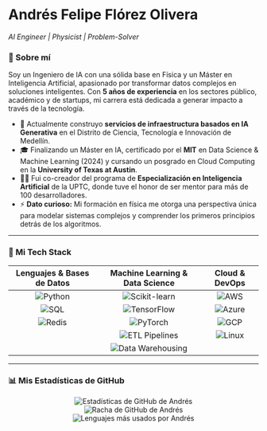 # Andrés Felipe Flórez Olivera
*AI Engineer | Physicist | Problem-Solver*


### 👋 Sobre mí

Soy un Ingeniero de IA con una sólida base en Física y un Máster en Inteligencia Artificial, apasionado por transformar datos complejos en soluciones inteligentes. Con **5 años de experiencia** en los sectores público, académico y de startups, mi carrera está dedicada a generar impacto a través de la tecnología.

- 🔭 Actualmente construyo **servicios de infraestructura basados en IA Generativa** en el Distrito de Ciencia, Tecnología e Innovación de Medellín.
- 🎓 Finalizando un Máster en IA, certificado por el **MIT** en Data Science & Machine Learning (2024) y cursando un posgrado en Cloud Computing en la **University of Texas at Austin**.
- 👨‍🏫 Fui co-creador del programa de **Especialización en Inteligencia Artificial** de la UPTC, donde tuve el honor de ser mentor para más de 100 desarrolladores.
- ⚡ **Dato curioso:** Mi formación en física me otorga una perspectiva única para modelar sistemas complejos y comprender los primeros principios detrás de los algoritmos.

---

### 🚀 Mi Tech Stack

| Lenguajes & Bases de Datos | Machine Learning & Data Science | Cloud & DevOps |
| :---: | :---: | :---: |
| <img src="https://img.shields.io/badge/Python-3776AB?style=for-the-badge&logo=python&logoColor=white" alt="Python"/> | <img src="https://img.shields.io/badge/Scikit--learn-F7931A?style=for-the-badge&logo=scikit-learn&logoColor=white" alt="Scikit-learn"/> | <img src="https://img.shields.io/badge/AWS-232F3E?style=for-the-badge&logo=amazon-aws&logoColor=white" alt="AWS"/> |
| <img src="https://img.shields.io/badge/SQL-4479A1?style=for-the-badge&logo=postgresql&logoColor=white" alt="SQL"/> | <img src="https://img.shields.io/badge/TensorFlow-FF6F00?style=for-the-badge&logo=tensorflow&logoColor=white" alt="TensorFlow"/> | <img src="https://img.shields.io/badge/Azure-0078D4?style=for-the-badge&logo=microsoft-azure&logoColor=white" alt="Azure"/> |
| <img src="https://img.shields.io/badge/Redis-DC382D?style=for-the-badge&logo=redis&logoColor=white" alt="Redis"/> | <img src="https://img.shields.io/badge/PyTorch-EE4C2C?style=for-the-badge&logo=pytorch&logoColor=white" alt="PyTorch"/> | <img src="https://img.shields.io/badge/GCP-4285F4?style=for-the-badge&logo=google-cloud&logoColor=white" alt="GCP"/> |
| | <img src="https://img.shields.io/badge/ETL Pipelines-7A378E?style=for-the-badge" alt="ETL Pipelines"/> | <img src="https://img.shields.io/badge/Linux-FCC624?style=for-the-badge&logo=linux&logoColor=black" alt="Linux"/> |
| | <img src="https://img.shields.io/badge/Data Warehousing-228B22?style=for-the-badge" alt="Data Warehousing"/> | |

---

### 📊 Mis Estadísticas de GitHub

<p align="center">
  <img src="https://github-readme-stats.vercel.app/api?username=afelipfo&show_icons=true&count_private=true&theme=radical&hide_border=true&rank_icon=github" alt="Estadísticas de GitHub de Andrés"/>
  <br/>
  <img src="https://streak-stats.demolab.com?user=afelipfo&theme=radical&hide_border=true" alt="Racha de GitHub de Andrés"/>
  <br/>
  <img src="https://github-readme-stats.vercel.app/api/top-langs/?username=afelipfo&layout=compact&theme=radical&hide_border=true" alt="Lenguajes más usados por Andrés"/>
</p>
